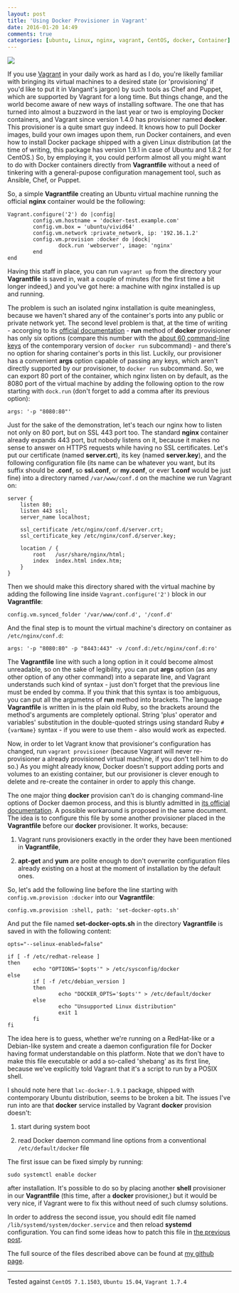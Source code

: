 ```yaml
---
layout: post
title: 'Using Docker Provisioner in Vagrant'
date: 2016-01-20 14:49
comments: true
categories: [ubuntu, Linux, nginx, vagrant, CentOS, docker, Container]
---
```

![](https://upload.wikimedia.org/wikipedia/commons/thumb/e/e8/Gustave_Dor%C3%A9_-_The_Monkey_and_the_Dolphin.jpg/606px-Gustave_Dor%C3%A9_-_The_Monkey_and_the_Dolphin.jpg)

If you use [Vagrant](https://www.vagrantup.com) in your daily work as hard as I do, you're likelly familiar with bringing its virtual machines to a desired state (or 'provisioning' if you'd like to put it in Vangant's jargon) by such tools as Chef and Puppet, which are supported by Vagrant for a long time. But things change, and the world become aware of new ways of installing software. The one that has turned into almost a buzzword in the last year or two is employing Docker containers, and Vagrant since version 1.4.0 has provisioner named **docker**. This provisioner is a quite smart guy indeed. It knows how to pull Docker images, build your own images upon them, run Docker containers, and even how to install Docker package shipped with a given Linux distribution (at the time of writing, this package has version 1.9.1 in case of Ubuntu and 1.8.2 for CentOS.) So, by employing it, you could perform almost all you might want to do with Docker containers directly from **Vagrantfile** without a need of tinkering with a general-pupose configuration management tool, such as Ansible, Chef, or Puppet.

So, a simple **Vagrantfile** creating an Ubuntu virtual machine running the official **nginx** container would be the following:

```
Vagrant.configure('2') do |config|
        config.vm.hostname = 'docker-test.example.com'
        config.vm.box = 'ubuntu/vivid64'
        config.vm.network :private_network, ip: '192.16.1.2'
        config.vm.provision :docker do |dock|
                dock.run 'webserver', image: 'nginx'
        end
end
```

Having this staff in place, you can run `vagrant up` from the directory your **Vagrantfile** is saved in, wait a couple of minutes (for the first time a bit longer indeed,) and you've got here: a machine with nginx installed is up and running.

The problem is such an isolated nginx installation is quite meaningless, because we haven't shared any of the container's ports into any public or private network yet. The second level problem is that, at the time of writing - accorging to its [official documentation](https://www.vagrantup.com/docs/provisioning/docker.html) - **run** method of **docker** provisioner has only six options (compare this number with the [about 60 command-line keys](https://docs.docker.com/engine/reference/commandline/run/) of the contemporary version of `docker run` subcommand) - and there's no option for sharing container's ports in this list. Luckily, our provisioner has a convenient **args** option capable of passing any keys, which aren't directly supported by our provisioner, to `docker run` subcommand. So, we can export 80 port of the container, which nginx listen on by default, as the 8080 port of the virtual machine by adding the following option to the row starting with `dock.run` (don't forget to add a comma after its previous option):

```
args: '-p "8080:80"'
```

Just for the sake of the demonstration, let's teach our nginx how to listen not only on 80 port, but on SSL 443 port too. The standard **nginx** container already expands 443 port, but nobody listens on it, because it makes no sense to answer on HTTPS requests while having no SSL certificates. Let's put our certificate (named **server.crt**), its key (named **server.key**), and the following configuration file (its name can be whatever you want, but its suffix should be **.conf**, so **ssl.conf**, or **my.conf**, or ever **1.conf** would be just fine) into a directory named `/var/www/conf.d` on the machine we run Vagrant on:

```
server {
	listen 80;
	listen 443 ssl;
	server_name localhost;

	ssl_certificate /etc/nginx/conf.d/server.crt;
	ssl_certificate_key /etc/nginx/conf.d/server.key;

	location / {
		root   /usr/share/nginx/html;
		index  index.html index.htm;
	}
}
```

Then we should make this directory shared with the virtual machine by adding the following line inside `Vagrant.configure('2')` block in our **Vagrantfile**:

```
config.vm.synced_folder '/var/www/conf.d', '/conf.d'
```

And the final step is to mount the virtual machine's directory on container as `/etc/nginx/conf.d`:

```
args: '-p "8080:80" -p "8443:443" -v /conf.d:/etc/nginx/conf.d:ro'
```

The **Vagrantfile** line with such a long option in it could become almost unreadable, so on the sake of legibility, you can put **args** option (as any other option of any other command) into a separate line, and Vagrant understands such kind of syntax - just don't forget that the previous line must be ended by comma. If you think that this syntax is too ambiguous, you can put all the argumetns of **run** method into brackets. The language **Vagrantfile** is written in is the plain old Ruby, so the brackets around the method's arguments are completely optional. String 'plus' operator and variables' substitution in the double-quoted strings using standard Ruby `#{varName}` syntax - if you were to use them - also would work as expected.

Now, in order to let Vagrant know that provisioner's configuration has changed, run `vagrant provisioner` (because Vagrant will never re-provisioner a already provisioned virtual machine, if you don't tell him to do so.) As you might already know, Docker doesn't support adding ports and volumes to an existing container, but our provisioner is clever enough to delete and re-create the container in order to apply this change.

The one major thing **docker** provision can't do is changing command-line options of Docker daemon process, and this is bluntly admitted in [its official documentation](https://www.vagrantup.com/docs/provisioning/docker.html). A possible workaround is proposed in the same document. The idea is to configure this file by some another provisioner placed in the **Vagrantfile** before our **docker** provisioner. It works, because:

1. Vagrant runs provisioners exactly in the order they have been mentioned in **Vagrantfile**,

2. **apt-get** and **yum** are polite enough to don't overwrite configuration files already existing on a host at the moment of installation by the default ones.

So, let's add the following line before the line starting with `config.vm.provision :docker` into our **Vagrantfile**:

```
config.vm.provision :shell, path: 'set-docker-opts.sh'
```

And put the file named **set-docker-opts.sh** in the directory **Vagrantfile** is saved in with the following content:

```
opts="--selinux-enabled=false"

if [ -f /etc/redhat-release ]
then
        echo "OPTIONS='$opts'" > /etc/sysconfig/docker
else
        if [ -f /etc/debian_version ]
        then
                echo "DOCKER_OPTS='$opts'" > /etc/default/docker
        else
                echo "Unsupported Linux distribution"
                exit 1
        fi
fi
```

The idea here is to guess, whether we're running on a RedHat-like or a Debian-like system and create a daemon configuration file for Docker having format understandable on this platform. Note that we don't have to make this file executable or add a so-called 'shebang' as its first line, because we've explicitly told Vagrant that it's a script to run by a POSIX shell. 

I should note here that `lxc-docker-1.9.1` package, shipped with contemporary Ubuntu distribution, seems to be broken a bit. The issues I've run into are that **docker** service installed by Vagrant **docker** provision doesn't:

1. start during system boot

2. read Docker daemon command line options from a conventional `/etc/default/docker` file

The first issue can be fixed simply by running:

```
sudo systemctl enable docker
```

after installation. It's possible to do so by placing another **shell** provisioner in our **Vagrantfile** (this time, after a **docker** provisioner,) but it would be very nice, if Vagrant were to fix this without need of such clumsy solutions. 

In order to address the second issue, you should edit file named `/lib/systemd/system/docker.service` and then reload **systemd** configuration. You can find some ideas how to patch this file in [the previous post](-).

The full source of the files described above can be found at [my github page](https://github.com/alces/essentia-et-accidentia/blob/master/code-samples/vagrantDockerProvisioner).

------

Tested against `CentOS 7.1.1503`, `Ubuntu 15.04`, `Vagrant 1.7.4`